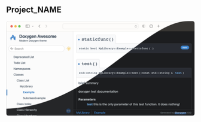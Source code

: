 ## Project_NAME
<div class="title_screenshot">

![Screenshot of Doxygen Awesome CSS](docs/img/screenshot.png)

</div>

